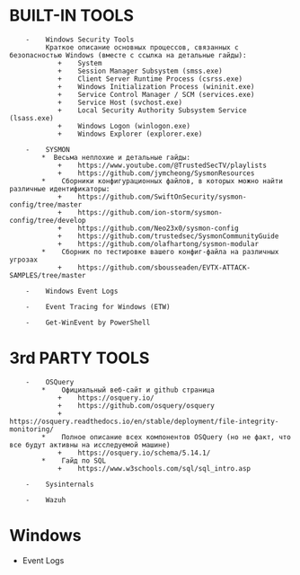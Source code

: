 #    BUILT-IN TOOLS
        -    Windows Security Tools
             Краткое описание основных процессов, связанных с безопасностью Windows (вместе с ссылка на детальные гайды):
                +    System
                +    Session Manager Subsystem (smss.exe) 
                +    Client Server Runtime Process (csrss.exe)
                +    Windows Initialization Process (wininit.exe)
                +    Service Control Manager / SCM (services.exe)
                +    Service Host (svchost.exe)
                +    Local Security Authority Subsystem Service (lsass.exe)
                +    Windows Logon (winlogon.exe)
                +    Windows Explorer (explorer.exe)
        
        -    SYSMON
            *  Весьма неплохие и детальные гайды:
                +    https://www.youtube.com/@TrustedSecTV/playlists
                +    https://github.com/jymcheong/SysmonResources  
            *    Сборники конфигурационных файлов, в которых можно найти различные идентификаторы:
                +    https://github.com/SwiftOnSecurity/sysmon-config/tree/master
                +    https://github.com/ion-storm/sysmon-config/tree/develop
                +    https://github.com/Neo23x0/sysmon-config
                +    https://github.com/trustedsec/SysmonCommunityGuide
                +    https://github.com/olafhartong/sysmon-modular
            *    Сборник по тестировке вашего конфиг-файла на различных угрозах
                +    https://github.com/sbousseaden/EVTX-ATTACK-SAMPLES/tree/master

        -    Windows Event Logs

        -    Event Tracing for Windows (ETW)

        -    Get-WinEvent by PowerShell        

#    3rd PARTY TOOLS
        -    OSQuery
            *    Официальный веб-сайт и github страница
                +    https://osquery.io/
                +    https://github.com/osquery/osquery
                +    https://osquery.readthedocs.io/en/stable/deployment/file-integrity-monitoring/
            *    Полное описание всех компонентов OSQuery (но не факт, что все будут активны на исследуемой машине)
                +    https://osquery.io/schema/5.14.1/
            *    Гайд по SQL
                +    https://www.w3schools.com/sql/sql_intro.asp

        -    Sysinternals

        -    Wazuh

# Windows
  -  Event Logs
